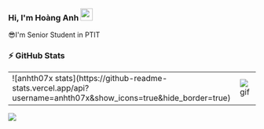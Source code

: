 ### Hi, I'm Hoàng Anh <img src="https://media.giphy.com/media/hvRJCLFzcasrR4ia7z/giphy.gif" width="25px">


😎I'm Senior Student in PTIT


### :zap: GitHub Stats

<table>
<tr>
  <td width="48%">
   ![anhth07x stats](https://github-readme-stats.vercel.app/api?username=anhth07x&show_icons=true&hide_border=true)
  </td>
  <td width="52%"><img alt="gif" align="right" src="https://media3.giphy.com/media/3wqWPVpbGjSApVUPKr/giphy.gif"/></td>
</tr>
<table>



<a href="https://github.com/anhth07x">
  <img align="center" src="https://github-readme-stats.vercel.app/api/top-langs?username=anhth07x&show_icons=true&title_color=ffffff&icon_color=bb2acf&text_color=daf7dc&bg_color=151515" />
</a>


<br />
<br />
  



